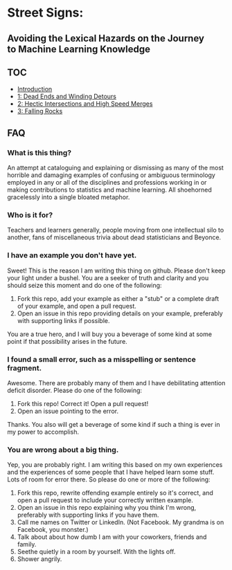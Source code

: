 # Street Signs:
## Avoiding the Lexical Hazards on the Journey <br> to Machine Learning Knowledge
## TOC
- [Introduction](0-Intro/README.md)
- [1: Dead Ends and Winding Detours](1-Dead_Ends_and_Winding_Detours/README.md)
- [2: Hectic Intersections and High Speed Merges](2-Hectic_Intersections_and_High_Speed_Merges/README.md)
- [3: Falling Rocks](3-Falling_Rocks/README.md)

## FAQ
### What is this thing?
An attempt at cataloguing and explaining or dismissing as many of the most 
horrible and damaging examples of confusing or ambiguous terminology employed
in any or all of the disciplines and professions working in or making 
contributions to statistics and machine learning.
All shoehorned gracelessly into a single bloated metaphor.

### Who is it for?
Teachers and learners generally, people moving from one intellectual silo to 
another, fans of miscellaneous trivia about dead statisticians and Beyonce.

### I have an example you don't have yet.
Sweet! This is the reason I am writing this thing on github. Please don't
keep your light under a bushel. You are a seeker of truth and clarity
and you should seize this moment and do one of the following:

1. Fork this repo, add your example as either a "stub" or a complete draft
   of your example, and open a pull request.
1. Open an issue in this repo providing details on your example, preferably
   with supporting links if possible.

You are a true hero, and I will buy you a beverage of some kind at some point
if that possibility arises in the future.

### I found a small error, such as a misspelling or sentence fragment.
Awesome. There are probably many of them and I have debilitating 
attention deficit disorder. Please do one of the following:

1. Fork this repo! Correct it! Open a pull request!
1. Open an issue pointing to the error.

Thanks. You also will get a beverage of some kind if such a thing is ever in 
my power to accomplish.

### You are wrong about a big thing.
Yep, you are probably right. I am writing this based on my own experiences
and the experiences of some people that I have helped learn some stuff.
Lots of room for error there. So please do one or more of the following:

1. Fork this repo, rewrite offending example entirely so it's correct,
   and open a pull request to include your correctly written example.
2. Open an issue in this repo explaining why you think I'm wrong, preferably
   with supporting links if you have them.
3. Call me names on Twitter or LinkedIn. (Not Facebook. My grandma is on 
   Facebook, you monster.)
4. Talk about about how dumb I am with your coworkers, friends and family.
5. Seethe quietly in a room by yourself. With the lights off.
6. Shower angrily.


